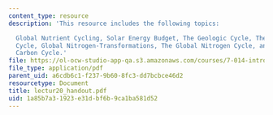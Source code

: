 ```yaml
---
content_type: resource
description: 'This resource includes the following topics:

  Global Nutrient Cycling, Solar Energy Budget, The Geologic Cycle, The Global Water
  Cycle, Global Nitrogen-Transformations, The Global Nitrogen Cycle, and The Global
  Carbon Cycle.'
file: https://ol-ocw-studio-app-qa.s3.amazonaws.com/courses/7-014-introductory-biology-spring-2005/1a85b7a31923e31dbf6b9ca1ba581d52_lectur20_handout.pdf
file_type: application/pdf
parent_uid: a6cdb6c1-f237-9b60-8fc3-dd7bcbce46d2
resourcetype: Document
title: lectur20_handout.pdf
uid: 1a85b7a3-1923-e31d-bf6b-9ca1ba581d52
---
```

